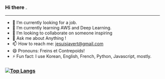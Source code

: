 ### Hi there <img src="C:\Users\Donghoon Kang\Desktop\JesuisJavert\Jesuisjavert\hi.gif" alt="hi" style="zoom:15%;" />

<hr>

- 🔭 I’m currently looking for a job.
- 🌱 I’m currently learning AWS and Deep Learning.
- 👯 I’m looking to collaborate on someone inspiring
- 💬 Ask me about Anything ! 
- 📫 How to reach me: jesuisjavert@gmail.com
- 😄 Pronouns: Freins et Contrepoids!	
- ⚡ Fun fact: I use Korean, English, French, Python, Javascript, mostly.



### [![Top Langs](https://github-readme-stats.vercel.app/api/top-langs/?username=jesuisjavert&layout=compact)](https://github.com/jesuisjavert/github-readme-stats)